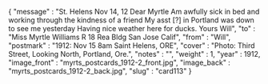 {
  "message" : "St. Helens Nov 14, 12 Dear Myrtle Am awfully sick in bed and working through the kindness of a friend My asst [?] in Portland was down to see me yesterday Having nice weather here for ducks. Yours Will",
  "to" : "Miss Myrtle Williams R 18 Rea Bldg San Jose Calif",
  "from" : "Will",
  "postmark" : "1912: Nov 15 8am Saint Helens, ORE",
  "cover" : "Photo: Third Street, Looking North, Portland, Ore.",
  "notes" : "",
  "weight" : 1,
  "year" : 1912,
  "image_front" : "myrts_postcards_1912-2_front.jpg",
  "image_back" : "myrts_postcards_1912-2_back.jpg",
  "slug" : "card113"
}

